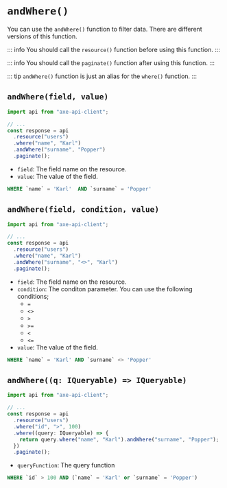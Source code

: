 # `andWhere()`

You can use the `andWhere()` function to filter data. There are different versions of this function.

::: info
You should call the `resource()` function before using this function.
:::

::: info
You should call the `paginate()` function after using this function.
:::

::: tip
`andWhere()` function is just an alias for the `where()` function.
:::

## `andWhere(field, value)`

```ts
import api from "axe-api-client";

// ...
const response = api
  .resource("users")
  .where("name", "Karl")
  .andWhere("surname", "Popper")
  .paginate();
```

- `field`: The field name on the resource.
- `value`: The value of the field.

```sql
WHERE `name` = 'Karl'  AND `surname` = 'Popper'
```

## `andWhere(field, condition, value)`

```ts
import api from "axe-api-client";

// ...
const response = api
  .resource("users")
  .where("name", "Karl")
  .andWhere("surname", "<>", "Karl")
  .paginate();
```

- `field`: The field name on the resource.
- `condition`: The conditon parameter. You can use the following conditions;
  - `=`
  - `<>`
  - `>`
  - `>=`
  - `<`
  - `<=`
- `value`: The value of the field.

```sql
WHERE `name` = 'Karl' AND `surname` <> 'Popper'
```

## `andWhere((q: IQueryable) => IQueryable)`

```ts
import api from "axe-api-client";

// ...
const response = api
  .resource("users")
  .where("id", ">", 100)
  .where((query: IQueryable) => {
    return query.where("name", "Karl").andWhere("surname", "Popper");
  })
  .paginate();
```

- `queryFunction`: The query function

```sql
WHERE `id` > 100 AND (`name` = 'Karl' or `surname` = 'Popper')
```
